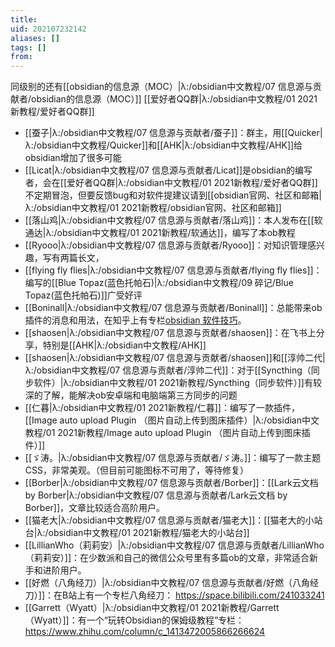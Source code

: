 ```yaml
---
title: 
uid: 202107232142
aliases: []
tags: []
from: 
---
```

同级别的还有[[obsidian的信息源（MOC）|λ:/obsidian中文教程/07 信息源与贡献者/obsidian的信息源（MOC）]]
[[爱好者QQ群|λ:/obsidian中文教程/01 2021新教程/爱好者QQ群]]

- [[蚕子|λ:/obsidian中文教程/07 信息源与贡献者/蚕子]]：群主，用[[Quicker|λ:/obsidian中文教程/Quicker]]和[[AHK|λ:/obsidian中文教程/AHK]]给obsidian增加了很多可能
- [[Licat|λ:/obsidian中文教程/07 信息源与贡献者/Licat]]是obsidian的编写者，会在[[爱好者QQ群|λ:/obsidian中文教程/01 2021新教程/爱好者QQ群]]不定期冒泡，但要反馈bug和对软件提建议请到[[obsidian官网、社区和邮箱|λ:/obsidian中文教程/01 2021新教程/obsidian官网、社区和邮箱]]
- [[落山鸡|λ:/obsidian中文教程/07 信息源与贡献者/落山鸡]]：本人发布在[[软通达|λ:/obsidian中文教程/01 2021新教程/软通达]]，编写了本ob教程
- [[Ryooo|λ:/obsidian中文教程/07 信息源与贡献者/Ryooo]]：对知识管理感兴趣，写有两篇长文，
- [[flying fly flies|λ:/obsidian中文教程/07 信息源与贡献者/flying fly flies]]：编写的[[Blue Topaz(蓝色托帕石)|λ:/obsidian中文教程/09 碎记/Blue Topaz(蓝色托帕石)]]广受好评
- [[Boninall|λ:/obsidian中文教程/07 信息源与贡献者/Boninall]]：总能带来ob插件的消息和用法，在知乎上有专栏[obsidian 软件技巧](https://www.zhihu.com/column/c_1302994040707948544)。
- [[shaosen|λ:/obsidian中文教程/07 信息源与贡献者/shaosen]]：在飞书上分享，特别是[[AHK|λ:/obsidian中文教程/AHK]]
- [[shaosen|λ:/obsidian中文教程/07 信息源与贡献者/shaosen]]和[[淳帅二代|λ:/obsidian中文教程/07 信息源与贡献者/淳帅二代]]：对于[[Syncthing（同步软件）|λ:/obsidian中文教程/01 2021新教程/Syncthing（同步软件）]]有较深的了解，能解决ob安卓端和电脑端第三方同步的问题
- [[仁暮|λ:/obsidian中文教程/01 2021新教程/仁暮]]：编写了一款插件，[[Image auto upload Plugin （图片自动上传到图床插件）|λ:/obsidian中文教程/01 2021新教程/Image auto upload Plugin （图片自动上传到图床插件）]]
- [[ゞ涛。|λ:/obsidian中文教程/07 信息源与贡献者/ゞ涛。]]：编写了一款主题CSS，非常美观。（但目前可能图标不可用了，等待修复）
- [[Borber|λ:/obsidian中文教程/07 信息源与贡献者/Borber]]：[[Lark云文档 by Borber|λ:/obsidian中文教程/07 信息源与贡献者/Lark云文档 by Borber]]，文章比较适合高阶用户。
- [[猫老大|λ:/obsidian中文教程/07 信息源与贡献者/猫老大]]：[[猫老大的小站台|λ:/obsidian中文教程/01 2021新教程/猫老大的小站台]]
- [[LillianWho（莉莉安）|λ:/obsidian中文教程/07 信息源与贡献者/LillianWho（莉莉安）]]：在少数派和自己的微信公众号里有多篇ob的文章，非常适合新手和进阶用户。
- [[好燃（八角经刀）|λ:/obsidian中文教程/07 信息源与贡献者/好燃（八角经刀）]]：在B站上有一个专栏八角经刀： https://space.bilibili.com/241033241
- [[Garrett（Wyatt）|λ:/obsidian中文教程/01 2021新教程/Garrett（Wyatt）]]：有一个“玩转Obsidian的保姆级教程”专栏： https://www.zhihu.com/column/c_1413472005866266624
